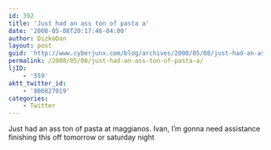 ```yaml
---
id: 392
title: 'Just had an ass ton of pasta a'
date: '2008-05-08T20:17:46-04:00'
author: DizkoDan
layout: post
guid: 'http://www.cyberjunx.com/blog/archives/2008/05/08/just-had-an-ass-ton-of-pasta-a/'
permalink: /2008/05/08/just-had-an-ass-ton-of-pasta-a/
ljID:
    - '559'
aktt_twitter_id:
    - '806827019'
categories:
    - Twitter
---
```


Just had an ass ton of pasta at maggianos. Ivan, I’m gonna need assistance finishing this off tomorrow or saturday night